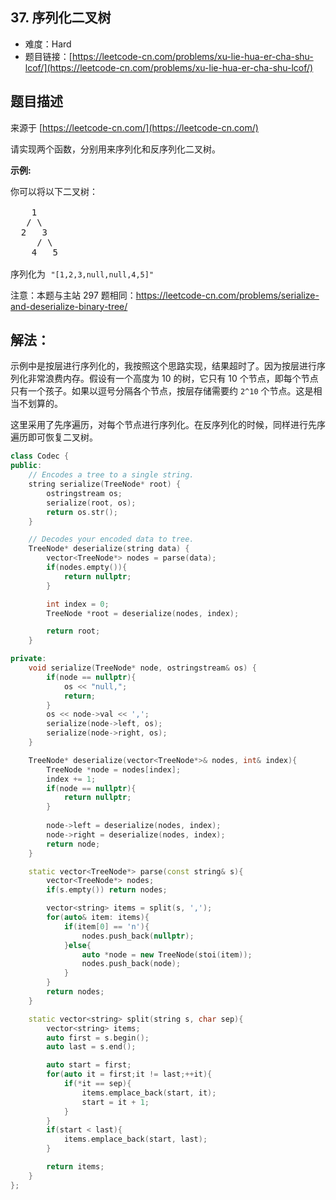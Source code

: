 ## 37. 序列化二叉树

- 难度：Hard
- 题目链接：[https://leetcode-cn.com/problems/xu-lie-hua-er-cha-shu-lcof/](https://leetcode-cn.com/problems/xu-lie-hua-er-cha-shu-lcof/)


## 题目描述

来源于 [https://leetcode-cn.com/](https://leetcode-cn.com/)

<p>请实现两个函数，分别用来序列化和反序列化二叉树。</p>

<p><strong>示例:&nbsp;</strong></p>

<pre>你可以将以下二叉树：

    1
   / \
  2   3
     / \
    4   5

序列化为 <code>&quot;[1,2,3,null,null,4,5]&quot;</code></pre>

<p>注意：本题与主站 297 题相同：<a href="https://leetcode-cn.com/problems/serialize-and-deserialize-binary-tree/">https://leetcode-cn.com/problems/serialize-and-deserialize-binary-tree/</a></p>


## 解法：


示例中是按层进行序列化的，我按照这个思路实现，结果超时了。因为按层进行序列化非常浪费内存。假设有一个高度为 10 的树，它只有 10 个节点，即每个节点只有一个孩子。如果以逗号分隔各个节点，按层存储需要约 `2^10` 个节点。这是相当不划算的。

这里采用了先序遍历，对每个节点进行序列化。在反序列化的时候，同样进行先序遍历即可恢复二叉树。


```c++
class Codec {
public:
    // Encodes a tree to a single string.
    string serialize(TreeNode* root) {
        ostringstream os;
        serialize(root, os);
        return os.str();
    }

    // Decodes your encoded data to tree.
    TreeNode* deserialize(string data) {
        vector<TreeNode*> nodes = parse(data);
        if(nodes.empty()){
            return nullptr;
        }

        int index = 0;
        TreeNode *root = deserialize(nodes, index);

        return root;
    }

private:
    void serialize(TreeNode* node, ostringstream& os) {
        if(node == nullptr){
            os << "null,";
            return;
        }
        os << node->val << ',';
        serialize(node->left, os);
        serialize(node->right, os);
    }

    TreeNode* deserialize(vector<TreeNode*>& nodes, int& index){
        TreeNode *node = nodes[index];
        index += 1;
        if(node == nullptr){
            return nullptr;
        }
        
        node->left = deserialize(nodes, index);
        node->right = deserialize(nodes, index);
        return node;
    }

    static vector<TreeNode*> parse(const string& s){
        vector<TreeNode*> nodes;
        if(s.empty()) return nodes;

        vector<string> items = split(s, ',');
        for(auto& item: items){
            if(item[0] == 'n'){
                nodes.push_back(nullptr);
            }else{
                auto *node = new TreeNode(stoi(item));
                nodes.push_back(node);
            }
        }
        return nodes;
    }

    static vector<string> split(string s, char sep){
        vector<string> items;
        auto first = s.begin();
        auto last = s.end();

        auto start = first;
        for(auto it = first;it != last;++it){
            if(*it == sep){
                items.emplace_back(start, it);
                start = it + 1;
            }
        }
        if(start < last){
            items.emplace_back(start, last);
        }

        return items;
    }
};
```